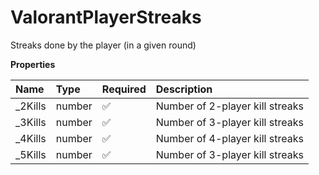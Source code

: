 # ValorantPlayerStreaks

Streaks done by the player (in a given round)

**Properties**

| Name     | Type   | Required | Description                     |
| :------- | :----- | :------- | :------------------------------ |
| \_2Kills | number | ✅       | Number of 2-player kill streaks |
| \_3Kills | number | ✅       | Number of 3-player kill streaks |
| \_4Kills | number | ✅       | Number of 4-player kill streaks |
| \_5Kills | number | ✅       | Number of 3-player kill streaks |
